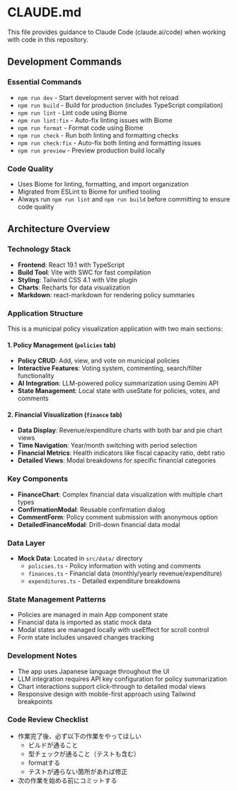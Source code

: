 # CLAUDE.md

This file provides guidance to Claude Code (claude.ai/code) when working with code in this repository.

## Development Commands

### Essential Commands
- `npm run dev` - Start development server with hot reload
- `npm run build` - Build for production (includes TypeScript compilation)
- `npm run lint` - Lint code using Biome
- `npm run lint:fix` - Auto-fix linting issues with Biome
- `npm run format` - Format code using Biome
- `npm run check` - Run both linting and formatting checks
- `npm run check:fix` - Auto-fix both linting and formatting issues
- `npm run preview` - Preview production build locally

### Code Quality
- Uses Biome for linting, formatting, and import organization
- Migrated from ESLint to Biome for unified tooling
- Always run `npm run lint` and `npm run build` before committing to ensure code quality

## Architecture Overview

### Technology Stack
- **Frontend**: React 19.1 with TypeScript
- **Build Tool**: Vite with SWC for fast compilation
- **Styling**: Tailwind CSS 4.1 with Vite plugin
- **Charts**: Recharts for data visualization
- **Markdown**: react-markdown for rendering policy summaries

### Application Structure
This is a municipal policy visualization application with two main sections:

#### 1. Policy Management (`policies` tab)
- **Policy CRUD**: Add, view, and vote on municipal policies
- **Interactive Features**: Voting system, commenting, search/filter functionality
- **AI Integration**: LLM-powered policy summarization using Gemini API
- **State Management**: Local state with useState for policies, votes, and comments

#### 2. Financial Visualization (`finance` tab)
- **Data Display**: Revenue/expenditure charts with both bar and pie chart views
- **Time Navigation**: Year/month switching with period selection
- **Financial Metrics**: Health indicators like fiscal capacity ratio, debt ratio
- **Detailed Views**: Modal breakdowns for specific financial categories

### Key Components
- **FinanceChart**: Complex financial data visualization with multiple chart types
- **ConfirmationModal**: Reusable confirmation dialog
- **CommentForm**: Policy comment submission with anonymous option
- **DetailedFinanceModal**: Drill-down financial data modal

### Data Layer
- **Mock Data**: Located in `src/data/` directory
  - `policies.ts` - Policy information with voting and comments
  - `finances.ts` - Financial data (monthly/yearly revenue/expenditure)
  - `expenditures.ts` - Detailed expenditure breakdowns

### State Management Patterns
- Policies are managed in main App component state
- Financial data is imported as static mock data
- Modal states are managed locally with useEffect for scroll control
- Form state includes unsaved changes tracking

### Development Notes
- The app uses Japanese language throughout the UI
- LLM integration requires API key configuration for policy summarization
- Chart interactions support click-through to detailed modal views
- Responsive design with mobile-first approach using Tailwind breakpoints

### Code Review Checklist
- 作業完了後、必ず以下の作業をやってほしい
  - ビルドが通ること
  - 型チェックが通ること（テストも含む）
  - formatする
  - テストが通らない箇所があれば修正
- 次の作業を始める前にコミットする
